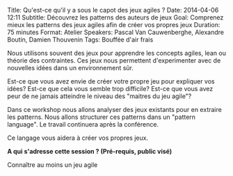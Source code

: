 Title: Qu'est-ce qu'il y a sous le capot des jeux agiles ?
Date: 2014-04-06 12:11
Subtitle: Découvrez les patterns des auteurs de jeux
Goal: Comprenez mieux les patterns des jeux agiles afin de créer vos propres jeux 
Duration: 75 minutes
Format: Atelier
Speakers: Pascal Van Cauwenberghe, Alexandre Boutin, Damien Thouvenin
Tags: Bouffée d'air frais 

Nous utilisons souvent des jeux pour apprendre les concepts agiles, lean ou théorie des contraintes. Ces jeux nous permettent d'experimenter avec de nouvelles idées dans un environnement sûr.

Est-ce que vous avez envie de créer votre propre jeu pour expliquer vos idées? Est-ce que cela vous semble trop difficile? Est-ce que vous avez peur de ne jamais atteindre le niveau des "maitres du jeu agile"?

Dans ce workshop nous allons analyser des jeux existants pour en extraire les patterns. Nous allons structurer ces patterns dans un "pattern language". Le travail continuera après la conférence.

Ce langage vous aidera à créer vos propres jeux. 

**A qui s'adresse cette session ? (Pré-requis, public visé)**

Connaître au moins un jeu agile


